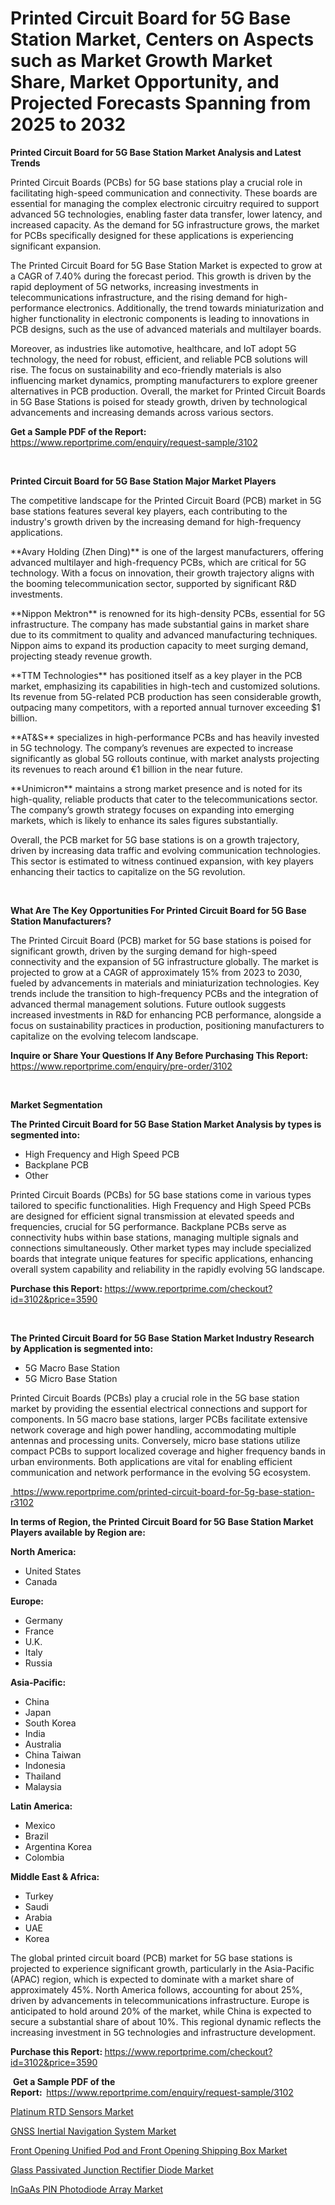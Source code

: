 <p><h1>Printed Circuit Board for 5G Base Station Market, Centers on Aspects such as Market Growth Market Share, Market Opportunity, and Projected Forecasts Spanning from 2025 to 2032</h1></p><p><strong>Printed Circuit Board for 5G Base Station Market Analysis and Latest Trends</strong></p>
<p><p>Printed Circuit Boards (PCBs) for 5G base stations play a crucial role in facilitating high-speed communication and connectivity. These boards are essential for managing the complex electronic circuitry required to support advanced 5G technologies, enabling faster data transfer, lower latency, and increased capacity. As the demand for 5G infrastructure grows, the market for PCBs specifically designed for these applications is experiencing significant expansion.</p><p>The Printed Circuit Board for 5G Base Station Market is expected to grow at a CAGR of 7.40% during the forecast period. This growth is driven by the rapid deployment of 5G networks, increasing investments in telecommunications infrastructure, and the rising demand for high-performance electronics. Additionally, the trend towards miniaturization and higher functionality in electronic components is leading to innovations in PCB designs, such as the use of advanced materials and multilayer boards.</p><p>Moreover, as industries like automotive, healthcare, and IoT adopt 5G technology, the need for robust, efficient, and reliable PCB solutions will rise. The focus on sustainability and eco-friendly materials is also influencing market dynamics, prompting manufacturers to explore greener alternatives in PCB production. Overall, the market for Printed Circuit Boards in 5G Base Stations is poised for steady growth, driven by technological advancements and increasing demands across various sectors.</p></p>
<p><strong>Get a Sample PDF of the Report:&nbsp;</strong> <a href="https://www.reportprime.com/enquiry/request-sample/3102?utm_campaign=950&utm_medium=2&utm_source=Github&utm_content=ia&utm_term=18032025&utm_id=printed-circuit-board-for-5g-base-station">https://www.reportprime.com/enquiry/request-sample/3102</a></p>
<p>&nbsp;</p>
<p><strong>Printed Circuit Board for 5G Base Station Major Market Players</strong></p>
<p><p>The competitive landscape for the Printed Circuit Board (PCB) market in 5G base stations features several key players, each contributing to the industry's growth driven by the increasing demand for high-frequency applications. </p><p>**Avary Holding (Zhen Ding)** is one of the largest manufacturers, offering advanced multilayer and high-frequency PCBs, which are critical for 5G technology. With a focus on innovation, their growth trajectory aligns with the booming telecommunication sector, supported by significant R&D investments.</p><p>**Nippon Mektron** is renowned for its high-density PCBs, essential for 5G infrastructure. The company has made substantial gains in market share due to its commitment to quality and advanced manufacturing techniques. Nippon aims to expand its production capacity to meet surging demand, projecting steady revenue growth.</p><p>**TTM Technologies** has positioned itself as a key player in the PCB market, emphasizing its capabilities in high-tech and customized solutions. Its revenue from 5G-related PCB production has seen considerable growth, outpacing many competitors, with a reported annual turnover exceeding $1 billion.</p><p>**AT&S** specializes in high-performance PCBs and has heavily invested in 5G technology. The company’s revenues are expected to increase significantly as global 5G rollouts continue, with market analysts projecting its revenues to reach around €1 billion in the near future.</p><p>**Unimicron** maintains a strong market presence and is noted for its high-quality, reliable products that cater to the telecommunications sector. The company’s growth strategy focuses on expanding into emerging markets, which is likely to enhance its sales figures substantially.</p><p>Overall, the PCB market for 5G base stations is on a growth trajectory, driven by increasing data traffic and evolving communication technologies. This sector is estimated to witness continued expansion, with key players enhancing their tactics to capitalize on the 5G revolution.</p></p>
<p>&nbsp;</p>
<p><strong>What Are The Key Opportunities For Printed Circuit Board for 5G Base Station Manufacturers?</strong></p>
<p><p>The Printed Circuit Board (PCB) market for 5G base stations is poised for significant growth, driven by the surging demand for high-speed connectivity and the expansion of 5G infrastructure globally. The market is projected to grow at a CAGR of approximately 15% from 2023 to 2030, fueled by advancements in materials and miniaturization technologies. Key trends include the transition to high-frequency PCBs and the integration of advanced thermal management solutions. Future outlook suggests increased investments in R&D for enhancing PCB performance, alongside a focus on sustainability practices in production, positioning manufacturers to capitalize on the evolving telecom landscape.</p></p>
<p><strong>Inquire or Share Your Questions If Any Before Purchasing This Report:</strong> <a href="https://www.reportprime.com/enquiry/pre-order/3102?utm_campaign=950&utm_medium=2&utm_source=Github&utm_content=ia&utm_term=18032025&utm_id=printed-circuit-board-for-5g-base-station">https://www.reportprime.com/enquiry/pre-order/3102</a></p>
<p>&nbsp;</p>
<p><strong>Market Segmentation</strong></p>
<p><strong>The Printed Circuit Board for 5G Base Station Market Analysis by types is segmented into:</strong></p>
<p><ul><li>High Frequency and High Speed PCB</li><li>Backplane PCB</li><li>Other</li></ul></p>
<p><p>Printed Circuit Boards (PCBs) for 5G base stations come in various types tailored to specific functionalities. High Frequency and High Speed PCBs are designed for efficient signal transmission at elevated speeds and frequencies, crucial for 5G performance. Backplane PCBs serve as connectivity hubs within base stations, managing multiple signals and connections simultaneously. Other market types may include specialized boards that integrate unique features for specific applications, enhancing overall system capability and reliability in the rapidly evolving 5G landscape.</p></p>
<p><strong>Purchase this Report:&nbsp;</strong><a href="https://www.reportprime.com/checkout?id=3102&price=3590&utm_campaign=950&utm_medium=2&utm_source=Github&utm_content=ia&utm_term=18032025&utm_id=printed-circuit-board-for-5g-base-station">https://www.reportprime.com/checkout?id=3102&price=3590</a></p>
<p>&nbsp;</p>
<p><strong>The Printed Circuit Board for 5G Base Station Market Industry Research by Application is segmented into:</strong></p>
<p><ul><li>5G Macro Base Station</li><li>5G Micro Base Station</li></ul></p>
<p><p>Printed Circuit Boards (PCBs) play a crucial role in the 5G base station market by providing the essential electrical connections and support for components. In 5G macro base stations, larger PCBs facilitate extensive network coverage and high power handling, accommodating multiple antennas and processing units. Conversely, micro base stations utilize compact PCBs to support localized coverage and higher frequency bands in urban environments. Both applications are vital for enabling efficient communication and network performance in the evolving 5G ecosystem.</p></p>
<p><a href="https://www.reportprime.com/printed-circuit-board-for-5g-base-station-r3102?utm_campaign=950&utm_medium=2&utm_source=Github&utm_content=ia&utm_term=18032025&utm_id=printed-circuit-board-for-5g-base-station">&nbsp;https://www.reportprime.com/printed-circuit-board-for-5g-base-station-r3102</a></p>
<p><strong>In terms of Region, the Printed Circuit Board for 5G Base Station Market Players available by Region are:</strong></p>
<p>
    <p> <strong> North America: </strong>
        <ul>
            <li>United States</li>
            <li>Canada</li>
        </ul>
        </p> 
    <p> <strong> Europe: </strong>
        <ul>
            <li>Germany</li>
            <li>France</li>
            <li>U.K.</li>
            <li>Italy</li>
            <li>Russia</li>
        </ul>
        </p> 
    <p> <strong> Asia-Pacific: </strong>
        <ul>
            <li>China</li>
            <li>Japan</li>
            <li>South Korea</li>
            <li>India</li>
            <li>Australia</li>
            <li>China Taiwan</li>
            <li>Indonesia</li>
            <li>Thailand</li>
            <li>Malaysia</li>
        </ul>
        </p> 
    <p> <strong> Latin America: </strong>
        <ul>
            <li>Mexico</li>
            <li>Brazil</li>
            <li>Argentina Korea</li>
            <li>Colombia</li>
        </ul>
        </p> 
    <p> <strong> Middle East & Africa: </strong>
        <ul>
            <li>Turkey</li>
            <li>Saudi</li>
            <li>Arabia</li>
            <li>UAE</li>
            <li>Korea</li>
        </ul>
    </p>
    </p>
<p><p>The global printed circuit board (PCB) market for 5G base stations is projected to experience significant growth, particularly in the Asia-Pacific (APAC) region, which is expected to dominate with a market share of approximately 45%. North America follows, accounting for about 25%, driven by advancements in telecommunications infrastructure. Europe is anticipated to hold around 20% of the market, while China is expected to secure a substantial share of about 10%. This regional dynamic reflects the increasing investment in 5G technologies and infrastructure development.</p></p>
<p><strong>Purchase this Report: </strong><a href="https://www.reportprime.com/checkout?id=3102&price=3590&utm_campaign=950&utm_medium=2&utm_source=Github&utm_content=ia&utm_term=18032025&utm_id=printed-circuit-board-for-5g-base-station">https://www.reportprime.com/checkout?id=3102&price=3590</a></p>
<p>&nbsp;<strong>Get a Sample PDF of the Report:&nbsp;&nbsp;</strong><a href="https://www.reportprime.com/enquiry/request-sample/3102?utm_campaign=950&utm_medium=2&utm_source=Github&utm_content=ia&utm_term=18032025&utm_id=printed-circuit-board-for-5g-base-station">https://www.reportprime.com/enquiry/request-sample/3102</a></p>
<p><strong></strong></p>
<p><p><a href="https://github.com/ritooesiaba/Market-Research-Report-List-1/blob/main/platinum-rtd-sensors-market.md?utm_campaign=950&utm_medium=2&utm_source=Github&utm_content=ia&utm_term=18032025&utm_id=printed-circuit-board-for-5g-base-station">Platinum RTD Sensors Market</a></p><p><a href="https://github.com/elvutedipela/Market-Research-Report-List-1/blob/main/gnss-inertial-navigation-system-market.md?utm_campaign=950&utm_medium=2&utm_source=Github&utm_content=ia&utm_term=18032025&utm_id=printed-circuit-board-for-5g-base-station">GNSS Inertial Navigation System Market</a></p><p><a href="https://github.com/sawrovpipolo/Market-Research-Report-List-1/blob/main/front-opening-unified-pod-and-front-opening-shipping-box-market.md?utm_campaign=950&utm_medium=2&utm_source=Github&utm_content=ia&utm_term=18032025&utm_id=printed-circuit-board-for-5g-base-station">Front Opening Unified Pod and Front Opening Shipping Box Market</a></p><p><a href="https://github.com/raaschadonle/Market-Research-Report-List-1/blob/main/glass-passivated-junction-rectifier-diode-market.md?utm_campaign=950&utm_medium=2&utm_source=Github&utm_content=ia&utm_term=18032025&utm_id=printed-circuit-board-for-5g-base-station">Glass Passivated Junction Rectifier Diode Market</a></p><p><a href="https://github.com/nkbaroga/Market-Research-Report-List-1/blob/main/ingaas-pin-photodiode-array-market.md?utm_campaign=950&utm_medium=2&utm_source=Github&utm_content=ia&utm_term=18032025&utm_id=printed-circuit-board-for-5g-base-station">InGaAs PIN Photodiode Array Market</a></p></p>